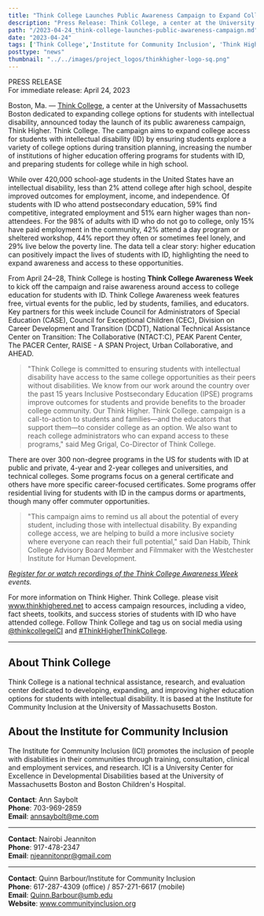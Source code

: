```yaml
---
title: "Think College Launches Public Awareness Campaign to Expand College Access for Students with Intellectual Disability"
description: "Press Release: Think College, a center at the University of Massachusetts Boston dedicated to expanding college options for students with intellectual disability, announced today the launch of its public awareness campaign, Think Higher. Think College."
path: "/2023-04-24_think-college-launches-public-awareness-campaign.md"
date: "2023-04-24"
tags: ['Think College','Institute for Community Inclusion', 'Think Higher. Think College', 'Public Awareness Campaign']
posttype: "news"
thumbnail: "../../images/project_logos/thinkhigher-logo-sq.png"
---
```


<div class="row">
<div class="col-md-8">
<p>PRESS RELEASE <br />
For immediate release: April 24, 2023</p>


Boston, Ma. — [Think College](https://thinkcollege.net/), a center at the University of Massachusetts Boston dedicated to expanding college options for students with intellectual disability, announced today the launch of its public awareness campaign, Think Higher. Think College. The campaign aims to expand college access for students with intellectual disability (ID) by ensuring students explore a variety of college options during transition planning, increasing the number of institutions of higher education offering programs for students with ID, and preparing students for college while in high school.

While over 420,000 school-age students in the United States have an intellectual disability, less than 2% attend college after high school, despite improved outcomes for employment, income, and independence. Of students with ID who attend postsecondary education, 59% find competitive, integrated employment and 51% earn higher wages than non-attendees. For the 98% of adults with ID who do not go to college, only 15% have paid employment in the community, 42% attend a day program or sheltered workshop, 44% report they often or sometimes feel lonely, and 29% live below the poverty line. The data tell a clear story: higher education can positively impact the lives of students with ID, highlighting the need to expand awareness and access to these opportunities.

From April 24–28, Think College is hosting <b>Think College Awareness Week</b> to kick off the campaign and raise awareness around access to college education for students with ID. Think College Awareness week features free, virtual events for the public, led by students, families, and educators. Key partners for this week include Council for Administrators of Special Education (CASE), Council for Exceptional Children (CEC), Division on Career Development and Transition (DCDT), National Technical Assistance Center on Transition: The Collaborative (NTACT:C), PEAK Parent Center, The PACER Center, RAISE - A SPAN Project, Urban Collaborative, and AHEAD.


<blockquote><p>"Think College is committed to ensuring students with intellectual disability have access to the same college opportunities as their peers without disabilities. We know from our work around the country over the past 15 years Inclusive Postsecondary Education (IPSE) programs improve outcomes for students and provide benefits to the broader college community. Our Think Higher. Think College. campaign is a call-to-action to students and families—and the educators that support them—to consider college as an option. We also want to reach college administrators who can expand access to these programs," said Meg Grigal, Co-Director of Think College.</p></blockquote>

There are over 300 non-degree programs in the US for students with ID at public and private, 4-year and 2-year colleges and universities, and technical colleges. Some programs focus on a general certificate and others have more specific career-focused certificates. Some programs offer residential living for students with ID in the campus dorms or apartments, though many offer commuter opportunities.

<blockquote><p>"This campaign aims to remind us all about the potential of every student, including those with intellectual disability. By expanding college access, we are helping to build a more inclusive society where everyone can reach their full potential," said Dan Habib, Think College Advisory Board Member and Filmmaker with the Westchester Institute for Human Development.</p></blockquote>


<p><em><a href="https://events.zoom.us/ev/ApY2fgWFrbkwpxtj5oymjtLHBjK-TkQvBn2ShrCdwsst5w92rZui~AsWJkv7vDX9ZCeA6DLZ6UrbxtabeTPeZygp5TFVGvbe99KvxKT05UlKgww">Register for or watch recordings of the Think College Awareness Week</a> events.</em></p>


For more information on Think Higher. Think College. please visit www.thinkhighered.net to access campaign resources, including a video, fact sheets, toolkits, and success stories of students with ID who have attended college. Follow Think College and tag us on social media using <a href="https://twitter.com/thinkcollegeICI">@thinkcollegeICI</a> and <a href="https://twitter.com/hashtag/ThinkHigherThinkCollege">#ThinkHigherThinkCollege</a>.

<hr> 

## About Think College

Think College is a national technical assistance, research, and evaluation center dedicated to developing, expanding, and improving higher education options for students with intellectual disability. It is based at the Institute for Community Inclusion at the University of Massachusetts Boston.

## About the Institute for Community Inclusion

The Institute for Community Inclusion (ICI) promotes the inclusion of people with disabilities in their communities through training, consultation, clinical and employment services, and research. ICI is a University Center for Excellence in Developmental Disabilities based at the University of Massachusetts Boston and Boston Children's Hospital.


</div>
<div class="col-md-4">
<div class="bg-light p-2">
<p><b>Contact</b>: Ann Saybolt <br>
<b>Phone</b>: 703-969-2859<br>
<b>Email</b>: <a href="mailto:annsaybolt@me.com">annsaybolt@me.com</a></p>
<hr>
<p><b>Contact</b>: Nairobi Jeanniton <br>
<b>Phone</b>: 917-478-2347<br>
<b>Email</b>: <a href="mailto:njeannitonpr@gmail.com">njeannitonpr@gmail.com</a><br></p>
<hr>
<p><b>Contact</b>: Quinn Barbour/Institute for Community Inclusion <br>
<b>Phone</b>: 617-287-4309 (office) / 857-271-6617 (mobile)<br>
<b>Email</b>:  <a href="mailto:Quinn.Barbour@umb.edu">Quinn.Barbour@umb.edu</a><br>
<b>Website</b>: <a href="https://www.communityinclusion.org/">www.communityinclusion.org</a>
</p>
</div>
</div>
</div>


